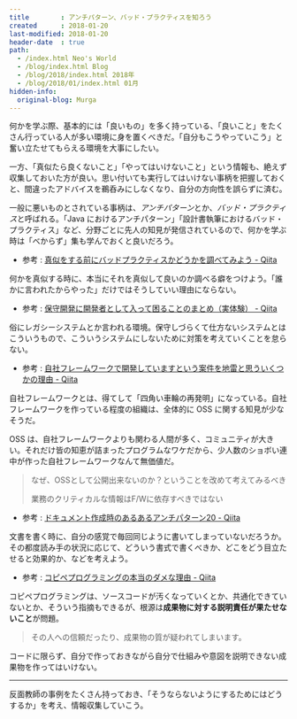 ```yaml
---
title        : アンチパターン、バッド・プラクティスを知ろう
created      : 2018-01-20
last-modified: 2018-01-20
header-date  : true
path:
  - /index.html Neo's World
  - /blog/index.html Blog
  - /blog/2018/index.html 2018年
  - /blog/2018/01/index.html 01月
hidden-info:
  original-blog: Murga
---
```


何かを学ぶ際、基本的には「良いもの」を多く持っている、「良いこと」をたくさん行っている人が多い環境に身を置くべきだ。「自分もこうやっていこう」と奮い立たせてもらえる環境を大事にしたい。

一方、「真似たら良くないこと」「やってはいけないこと」という情報も、絶えず収集しておいた方が良い。思い付いても実行してはいけない事柄を把握しておくと、間違ったアドバイスを鵜呑みにしなくなり、自分の方向性を誤らずに済む。

一般に悪いものとされている事柄は、*アンチパターン*とか、*バッド・プラクティス*と呼ばれる。「Java におけるアンチパターン」「設計書執筆におけるバッド・プラクティス」など、分野ごとに先人の知見が発信されているので、何かを学ぶ時は「べからず」集も学んでおくと良いだろう。

- 参考 : [真似をする前にバッドプラクティスかどうかを調べてみよう - Qiita](https://qiita.com/n_slender/items/3be36b3dc7451e230e95)

何かを真似する時に、本当にそれを真似して良いのか調べる癖をつけよう。「誰かに言われたからやった」だけではそうしていい理由にならない。

- 参考 : [保守開発に開発者として入って困ることのまとめ（実体験） - Qiita](https://qiita.com/sh-ogawa/items/efb4907f6b5fd6a6ae03)

俗にレガシーシステムとか言われる環境。保守しづらくて仕方ないシステムとはこういうもので、こういうシステムにしないために対策を考えていくことを怠らない。

- 参考 : [自社フレームワークで開発していますという案件を地雷と思ういくつかの理由 - Qiita](https://qiita.com/s-age/items/eaab58bbdf174f11ebf2)

自社フレームワークとは、得てして「四角い車輪の再発明」になっている。自社フレームワークを作っている程度の組織は、全体的に OSS に関する知見が少なそうだ。

OSS は、自社フレームワークよりも関わる人間が多く、コミュニティが大きい。それだけ皆の知恵が詰まったプログラムなワケだから、少人数のショボい連中が作った自社フレームワークなんて無価値だ。

> なぜ、OSSとして公開出来ないのか？ということを改めて考えてみるべき
> 
> 業務のクリティカルな情報はF/Wに依存すべきではない

- 参考 : [ドキュメント作成時のあるあるアンチパターン20 - Qiita](https://qiita.com/tamikura@github/items/625b94b6046113403728)

文書を書く時に、自分の感覚で毎回同じように書いてしまっていないだろうか。その都度読み手の状況に応じて、どういう書式で書くべきか、どこをどう目立たせると効果的か、などを考えよう。

- 参考 : [コピペプログラミングの本当のダメな理由 - Qiita](https://qiita.com/NagaokaKenichi/items/e855b944f4b427a911e8)

コピペプログラミングは、ソースコードが汚くなっていくとか、共通化できていないとか、そういう指摘もできるが、根源は**成果物に対する説明責任が果たせないこと**が問題。

> その人への信頼だったり、成果物の質が疑われてしまいます。

コードに限らず、自分で作っておきながら自分で仕組みや意図を説明できない成果物を作ってはいけない。

-----

反面教師の事例をたくさん持っておき、「そうならないようにするためにはどうするか」を考え、情報収集していこう。
